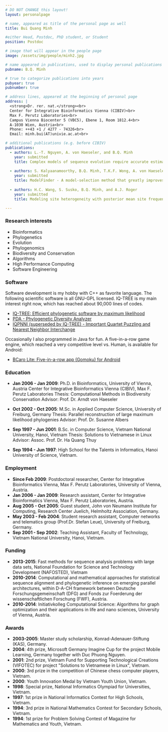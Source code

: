 ```yaml
---
# DO NOT CHANGE this layout!
layout: personalpage

# name, appeared as title of the personal page as well
title: Bui Quang Minh

#either Head, Postdoc, PhD student, or Student
position: Postdoc

# image that will appear in the people page
image: /assets/img/people/minh2.jpg

# name appeared in publications, used to display personal publications
pubname: B.Q. Minh

# true to categorize publications into years
pubyear: true
pubnumber: true

# address lines, appeared at the beginning of personal page
address: |
  <strong>Dr. rer. nat.</strong><br>
  Center for Integrative Bioinformatics Vienna (CIBIV)<br>
  Max F. Perutz Laboratories<br>
  Campus Vienna Biocenter 5 (VBC5), Ebene 1, Room 1812.4<br>
  A-1030 Wien, Austria<br>
  Phone: ++43 +1 / 4277 - 74326<br>
  Email: minh.bui(AT)univie.ac.at<br>

# additional publications (e.g. before CIBIV)
publications:
  - authors: L.-T. Nguyen, A. von Haeseler, and B.Q. Minh
    year: submitted
    title: Complex models of sequence evolution require accurate estimators as exemplified with the invariable site plus Gamma model.
    
  - authors: S. Kalyaanamoorthy, B.Q. Minh, T.K.F. Wong, A. von Haeseler, L.S. Jermiin
    year: submitted
    title: ModelFinder - A model-selection method that greatly improves the accuracy of phylogenetic estimates.
    
  - authors: H.C. Wang, S. Susko, B.Q. Minh, and A.J. Roger
    year: submitted
    title: Modeling site heterogeneity with posterior mean site frequency profiles accelerates accurate phylogenomic estimation.

---
```



### Research interests
<div class="hline"></div>

* Bioinformatics
* Phylogenetics
* Evolution
* Phylogenomics
* Biodiversity and Conservation
* Algorithms
* High Performance Computing
* Software Engineering


### Software
<div class="hline"></div>

Software development is my hobby with C++ as favorite language. The following scientific software is all GNU-GPL licensed. IQ-TREE is my main interest right now, which has reached about 90,000 lines of codes.

* [IQ-TREE: Efficient phylogenetic software by maximum likelihood](http://www.iqtree.org)
* [PDA - Phylogenetic Diversity Analyzer](http://www.cibiv.at/software/pda)
* [IQPNNI (superseded by IQ-TREE) - Important Quartet Puzzling and Nearest Neighbor Interchange](http://www.cibiv.at/software/iqpnni)

Occasionally I also programmed in Java for fun. A five-in-a-row game engine, which reached a very competitive level vs. Human, is available for Android:

* [BCaro Lite: Five-in-a-row app (Gomoku) for Android](https://play.google.com/store/apps/details?id=com.caro&hl=en)


### Education
<div class="hline"></div>

* __Jan 2006 - Jan 2009__: Ph.D. in Bioinformatics, University of Vienna, Austria
Center for Integrative Bioinformatics Vienna (CIBIV), Max F. Perutz Laboratories
Thesis: Computational Methods in Biodiversity Conservation
Advisor: Prof. Dr. Arndt von Haeseler

* __Oct 2002 - Oct 2005__: M.Sc. in Applied Computer Science, University of Freiburg, Germany
Thesis: Parallel reconstruction of large maximum likelihood phylogenies
Advisor: Prof. Dr. Susanne Albers

* __Sep 1997 - Jun 2001__: B.Sc. in Computer Science, Vietnam National University, Hanoi, Vietnam
Thesis: Solutions to Vietnamese in Linux
Advisor: Assoc. Prof. Dr. Ha Quang Thuy

* __Sep 1994 - Jun 1997__: High School for the Talents in Informatics, Hanoi University of Science, Vietnam.



### Employment
<div class="hline"></div>

* __Since Feb 2009__: Postdoctoral researcher, Center for Integrative Bioinformatics Vienna, Max F. Perutz Laboratories, University of Vienna, Austria.
* __Jan 2006 - Jan 2009__: Research assistant, Center for Integrative Bioinformatics Vienna, Max F. Perutz Laboratories, Austria.
* __Aug 2005 - Oct 2005__: Guest student, John von Neumann Institute for Computing, Research Center Juelich, Helmholtz Association, Germany.
* __May 2003 - Feb 2004__: Student research assistant, Computer networks and telematics group (Prof.Dr. Stefan Leue), University of Freiburg, Germany.
* __Sep 2001 - Sep 2002__: Teaching Assistant, Faculty of Technology, Vietnam National University, Hanoi, Vietnam.



### Funding
<div class="hline"></div>

* __2013-2015__: Fast methods for sequence analysis problems with large data sets, National Foundation for Science and Technology Development (NAFOSTED), Vietnam
* __2010-2014__: Computational and mathematical approaches for statistical sequence alignment and phylogenetic inference on emerging parallel architectures, within D-A-CH framework between Deutsche Forschungsgemeinschaft (DFG) and Fonds zur Foerderung der wissenschaftlichen Forschung (FWF), Austria.
* __2010-2014__: Initiativkolleg Computational Science: Algorithms for graph optimization and their applications in life and nano sciences, University of Vienna, Austria.


### Awards
<div class="hline"></div>

* __2003-2005__: Master study scholarship, Konrad-Adenauer-Stiftung (KAS), Germany.
* __2004__: 4th prize, Microsoft Germany Imagine Cup for the project Mobile Learning, Germany together with Duc Phuong Nguyen.
* __2001__: 2nd prize, Vietnam Fund for Supporting Technological Creations (VIFOTEC) for project "Solutions to Vietnamese in Linux", Vietnam.
* __2000__: 3rd prize in the competition of Chinese chess computer players, Vietnam.
* __2000__: Youth Innovation Medal by Vietnam Youth Union, Vietnam.
* __1998__: Special prize, National Informatics Olympiad for Universities, Vietnam.
* __1997__: 1st prize in National Informatics Contest for High Schools, Vietnam.
* __1994__: 3rd prize in National Mathematics Contest for Secondary Schools, Vietnam.
* __1994__: 1st prize for Problem Solving Contest of Magazine for Mathematics and Youth, Vietnam.

